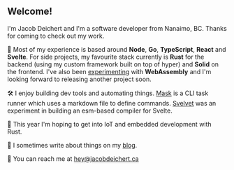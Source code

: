 ## Welcome!

I'm Jacob Deichert and I'm a software developer from Nanaimo, BC. Thanks for coming to check out my work.

🧰 Most of my experience is based around **Node**, **Go**, **TypeScript**, **React** and **Svelte**. For side projects, my favourite stack currently is **Rust** for the backend (using my custom framework built on top of hyper) and **Solid** on the frontend. I've also been [experimenting][2] with **WebAssembly** and I'm looking forward to releasing another project soon.

🛠 I enjoy building dev tools and automating things. [Mask][4] is a CLI task runner which uses a markdown file to define commands. [Svelvet][5] was an experiment in building an esm-based compiler for Svelte.

🧪 This year I'm hoping to get into IoT and embedded development with Rust.

📘 I sometimes write about things on my [blog][6].

👋 You can reach me at [hey@jacobdeichert.ca][9]


[2]: https://github.com/jacobdeichert/wasm-astar
[4]: https://github.com/jacobdeichert/mask
[5]: https://github.com/jacobdeichert/svelvet
[6]: https://jacobdeichert.ca
[9]: mailto:hey@jacobdeichert.ca
